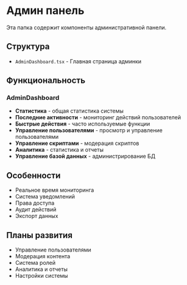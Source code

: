 # Админ панель

Эта папка содержит компоненты административной панели.

## Структура

- `AdminDashboard.tsx` - Главная страница админки

## Функциональность

### AdminDashboard
- **Статистика** - общая статистика системы
- **Последние активности** - мониторинг действий пользователей
- **Быстрые действия** - часто используемые функции
- **Управление пользователями** - просмотр и управление пользователями
- **Управление скриптами** - модерация скриптов
- **Аналитика** - статистика и отчеты
- **Управление базой данных** - администрирование БД

## Особенности

- Реальное время мониторинга
- Система уведомлений
- Права доступа
- Аудит действий
- Экспорт данных

## Планы развития

- Управление пользователями
- Модерация контента
- Система ролей
- Аналитика и отчеты
- Настройки системы
